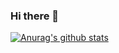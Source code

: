 ### Hi there 👋

[![Anurag's github stats](https://github-readme-stats.vercel.app/api?username=SLY1311220942)](https://github.com/anuraghazra/github-readme-stats)

<!--
**SLY1311220942/SLY1311220942** is a ✨ _special_ ✨ repository because its `README.md` (this file) appears on your GitHub profile.

Here are some ideas to get you started:

- 🔭 I’m currently working on ...
- 🌱 I’m currently learning ...
- 👯 I’m looking to collaborate on ...
- 🤔 I’m looking for help with ...
- 💬 Ask me about ...
- 📫 How to reach me: ...
- 😄 Pronouns: ...
- ⚡ Fun fact: ...
-->
